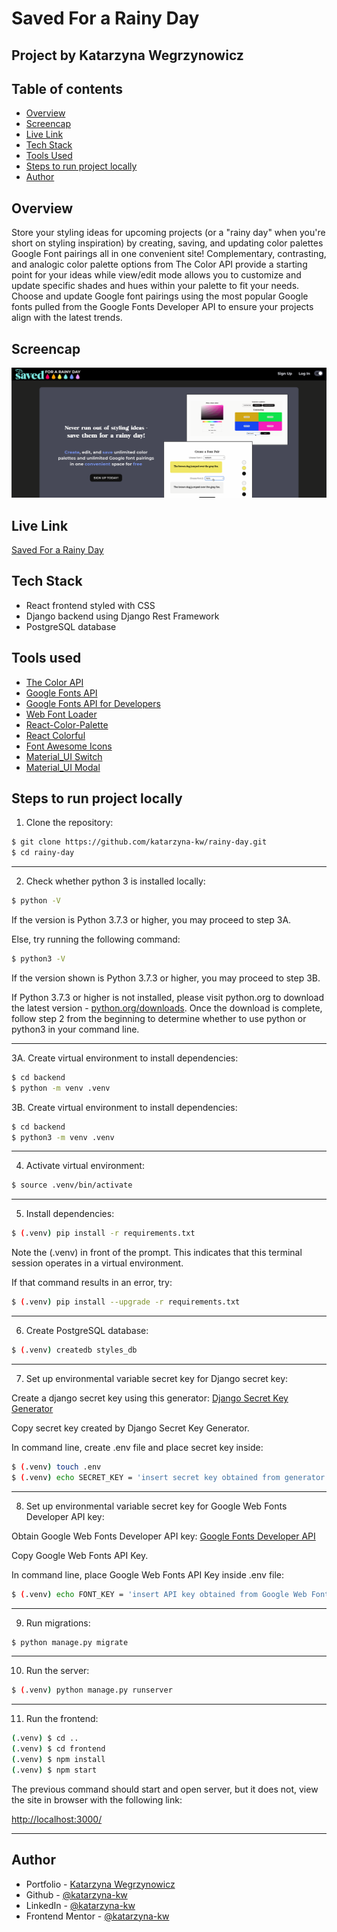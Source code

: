 # Saved For a Rainy Day

## Project by Katarzyna Wegrzynowicz

## Table of contents

- [Overview](#overview)
- [Screencap](#screencap)
- [Live Link](#live-link)
- [Tech Stack](#tech-stack)
- [Tools Used](#tools-used)
- [Steps to run project locally](#steps-to-run-project-locally)
- [Author](#author)

## Overview

Store your styling ideas for upcoming projects (or a "rainy day" when you're short on styling inspiration) by creating, saving, and updating color palettes Google Font pairings all in one convenient site! Complementary, contrasting, and analogic color palette options from The Color API provide a starting point for your ideas while view/edit mode allows you to customize and update specific shades and hues within your palette to fit your needs. Choose and update Google font pairings using the most popular Google fonts pulled from the Google Fonts Developer API to ensure your projects align with the latest trends.


## Screencap

![Saved For a Rainy Day](https://raw.githubusercontent.com/katarzyna-kw/portfolio-website/main/public/img/portfolio/saved-for-a-rainy-day.png)


## Live Link
[Saved For a Rainy Day](https://saved-for-a-rainy-day.web.app/)


## Tech Stack

* React frontend styled with CSS
* Django backend using Django Rest Framework
* PostgreSQL database

## Tools used

* [The Color API](https://www.thecolorapi.com/)
* [Google Fonts API](https://fonts.google.com/)
* [Google Fonts API for Developers](https://developers.google.com/fonts/docs/developer_api)
* [Web Font Loader](https://www.npmjs.com/package/webfontloader)
* [React-Color-Palette](https://www.npmjs.com/package/react-color-palette)
* [React Colorful](https://omgovich.github.io/react-colorful/)
* [Font Awesome Icons](https://fontawesome.com/v5/docs/web/use-with/react)
* [Material_UI Switch](https://mui.com/material-ui/react-switch/)
* [Material_UI Modal](https://mui.com/material-ui/react-modal/)

## Steps to run project locally

1. Clone the repository:

```sh
$ git clone https://github.com/katarzyna-kw/rainy-day.git
$ cd rainy-day
```
___

2. Check whether python 3 is installed locally:

```sh
$ python -V
```

If the version is Python 3.7.3 or higher, you may proceed to step 3A. 

Else, try running the following command: 


```sh
$ python3 -V
```

If the version shown is Python 3.7.3 or higher, you may proceed to step 3B. 

If Python 3.7.3 or higher is not installed, please visit python.org to download the latest version - [python.org/downloads](https://www.python.org/downloads/). Once the download is complete, follow step 2 from the beginning to determine whether to use python or python3 in your command line.

___

3A. Create virtual environment to install dependencies:

```sh
$ cd backend
$ python -m venv .venv
```

3B. Create virtual environment to install dependencies:

```sh
$ cd backend
$ python3 -m venv .venv
```
___

4. Activate virtual environment:

```sh
$ source .venv/bin/activate
```

___


5. Install dependencies:

```sh
$ (.venv) pip install -r requirements.txt
```

Note the (.venv) in front of the prompt. This indicates that this terminal session operates in a virtual environment.

If that command results in an error, try:

```sh
$ (.venv) pip install --upgrade -r requirements.txt
```

___

6. Create PostgreSQL database:

```sh
$ (.venv) createdb styles_db
```

___

7. Set up environmental variable secret key for Django secret key:

Create a django secret key using this generator: [Django Secret Key Generator](https://miniwebtool.com/django-secret-key-generator/)

Copy secret key created by Django Secret Key Generator.

In command line, create .env file and place secret key inside:

```sh
$ (.venv) touch .env
$ (.venv) echo SECRET_KEY = 'insert secret key obtained from generator' > .env
```

___

8. Set up environmental variable secret key for Google Web Fonts Developer API key:

Obtain Google Web Fonts Developer API key: [Google Fonts Developer API](https://developers.google.com/fonts/docs/developer_api#APIKey)

Copy Google Web Fonts API Key.

In command line, place Google Web Fonts API Key inside .env file:

```sh
$ (.venv) echo FONT_KEY = 'insert API key obtained from Google Web Fonts' > .env
```

___

9. Run migrations:

```sh
$ python manage.py migrate
```

---

10. Run the server:

```sh
$ (.venv) python manage.py runserver
```
___

11. Run the frontend:

```sh
(.venv) $ cd ..
(.venv) $ cd frontend
(.venv) $ npm install 
(.venv) $ npm start
```

The previous command should start and open server, but it does not, view the site in browser with the following link: 

[http://localhost:3000/](http://localhost:3000/)


___
## Author

- Portfolio - [Katarzyna Wegrzynowicz](https://katarzyna-kw.github.io/portfolio-website/)
- Github - [@katarzyna-kw](https://github.com/katarzyna-kw)
- LinkedIn - [@katarzyna-kw](https://www.linkedin.com/in/katarzyna-kw/)
- Frontend Mentor - [@katarzyna-kw](https://www.frontendmentor.io/profile/katarzyna-kw)
